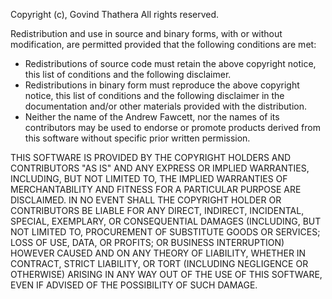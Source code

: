 Copyright (c), Govind Thathera
All rights reserved.

Redistribution and use in source and binary forms, with or without modification, 
 are permitted provided that the following conditions are met:

- Redistributions of source code must retain the above copyright notice, 
    this list of conditions and the following disclaimer.
- Redistributions in binary form must reproduce the above copyright notice, 
    this list of conditions and the following disclaimer in the documentation 
    and/or other materials provided with the distribution.
- Neither the name of the Andrew Fawcett, nor the names of its contributors 
    may be used to endorse or promote products derived from this software without 
    specific prior written permission.

THIS SOFTWARE IS PROVIDED BY THE COPYRIGHT HOLDERS AND CONTRIBUTORS "AS IS" AND 
ANY EXPRESS OR IMPLIED WARRANTIES, INCLUDING, BUT NOT LIMITED TO, THE IMPLIED WARRANTIES 
OF MERCHANTABILITY AND FITNESS FOR A PARTICULAR PURPOSE ARE DISCLAIMED. IN NO EVENT SHALL 
THE COPYRIGHT HOLDER OR CONTRIBUTORS BE LIABLE FOR ANY DIRECT, INDIRECT, INCIDENTAL, SPECIAL, 
EXEMPLARY, OR CONSEQUENTIAL DAMAGES (INCLUDING, BUT NOT LIMITED TO, PROCUREMENT OF SUBSTITUTE GOODS
OR SERVICES; LOSS OF USE, DATA, OR PROFITS; OR BUSINESS INTERRUPTION) HOWEVER CAUSED AND ON ANY THEORY
OF LIABILITY, WHETHER IN CONTRACT, STRICT LIABILITY, OR TORT (INCLUDING NEGLIGENCE OR OTHERWISE)
ARISING IN ANY WAY OUT OF THE USE OF THIS SOFTWARE, EVEN IF ADVISED OF THE POSSIBILITY OF SUCH DAMAGE.
